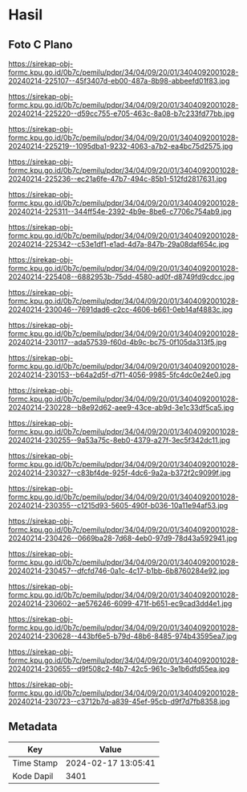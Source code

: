 # Hasil

## Foto C Plano

https://sirekap-obj-formc.kpu.go.id/0b7c/pemilu/pdpr/34/04/09/20/01/3404092001028-20240214-225107--45f3407d-eb00-487a-8b98-abbeefd01f83.jpg

https://sirekap-obj-formc.kpu.go.id/0b7c/pemilu/pdpr/34/04/09/20/01/3404092001028-20240214-225220--d59cc755-e705-463c-8a08-b7c233fd77bb.jpg

https://sirekap-obj-formc.kpu.go.id/0b7c/pemilu/pdpr/34/04/09/20/01/3404092001028-20240214-225219--1095dba1-9232-4063-a7b2-ea4bc75d2575.jpg

https://sirekap-obj-formc.kpu.go.id/0b7c/pemilu/pdpr/34/04/09/20/01/3404092001028-20240214-225236--ec21a6fe-47b7-494c-85b1-512fd2817631.jpg

https://sirekap-obj-formc.kpu.go.id/0b7c/pemilu/pdpr/34/04/09/20/01/3404092001028-20240214-225311--344ff54e-2392-4b9e-8be6-c7706c754ab9.jpg

https://sirekap-obj-formc.kpu.go.id/0b7c/pemilu/pdpr/34/04/09/20/01/3404092001028-20240214-225342--c53e1df1-e1ad-4d7a-847b-29a08daf654c.jpg

https://sirekap-obj-formc.kpu.go.id/0b7c/pemilu/pdpr/34/04/09/20/01/3404092001028-20240214-225408--6882953b-75dd-4580-ad0f-d8749fd9cdcc.jpg

https://sirekap-obj-formc.kpu.go.id/0b7c/pemilu/pdpr/34/04/09/20/01/3404092001028-20240214-230046--7691dad6-c2cc-4606-b661-0eb14af4883c.jpg

https://sirekap-obj-formc.kpu.go.id/0b7c/pemilu/pdpr/34/04/09/20/01/3404092001028-20240214-230117--ada57539-f60d-4b9c-bc75-0f105da313f5.jpg

https://sirekap-obj-formc.kpu.go.id/0b7c/pemilu/pdpr/34/04/09/20/01/3404092001028-20240214-230153--b64a2d5f-d7f1-4056-9985-5fc4dc0e24e0.jpg

https://sirekap-obj-formc.kpu.go.id/0b7c/pemilu/pdpr/34/04/09/20/01/3404092001028-20240214-230228--b8e92d62-aee9-43ce-ab9d-3e1c33df5ca5.jpg

https://sirekap-obj-formc.kpu.go.id/0b7c/pemilu/pdpr/34/04/09/20/01/3404092001028-20240214-230255--9a53a75c-8eb0-4379-a27f-3ec5f342dc11.jpg

https://sirekap-obj-formc.kpu.go.id/0b7c/pemilu/pdpr/34/04/09/20/01/3404092001028-20240214-230327--c83bf4de-925f-4dc6-9a2a-b372f2c9099f.jpg

https://sirekap-obj-formc.kpu.go.id/0b7c/pemilu/pdpr/34/04/09/20/01/3404092001028-20240214-230355--c1215d93-5605-490f-b036-10a11e94af53.jpg

https://sirekap-obj-formc.kpu.go.id/0b7c/pemilu/pdpr/34/04/09/20/01/3404092001028-20240214-230426--0669ba28-7d68-4eb0-97d9-78d43a592941.jpg

https://sirekap-obj-formc.kpu.go.id/0b7c/pemilu/pdpr/34/04/09/20/01/3404092001028-20240214-230457--dfcfd746-0a1c-4c17-b1bb-6b8760284e92.jpg

https://sirekap-obj-formc.kpu.go.id/0b7c/pemilu/pdpr/34/04/09/20/01/3404092001028-20240214-230602--ae576246-6099-471f-b651-ec9cad3dd4e1.jpg

https://sirekap-obj-formc.kpu.go.id/0b7c/pemilu/pdpr/34/04/09/20/01/3404092001028-20240214-230628--443bf6e5-b79d-48b6-8485-974b43595ea7.jpg

https://sirekap-obj-formc.kpu.go.id/0b7c/pemilu/pdpr/34/04/09/20/01/3404092001028-20240214-230655--d9f508c2-f4b7-42c5-961c-3e1b6dfd55ea.jpg

https://sirekap-obj-formc.kpu.go.id/0b7c/pemilu/pdpr/34/04/09/20/01/3404092001028-20240214-230723--c3712b7d-a839-45ef-95cb-d9f7d7fb8358.jpg


## Metadata

| Key        | Value               |
| ---------- | ------------------- |
| Time Stamp | 2024-02-17 13:05:41 |
| Kode Dapil | 3401                |



